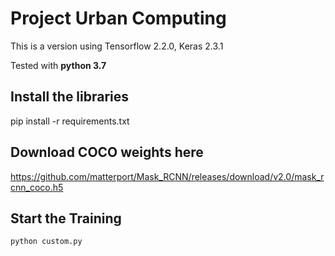 # Project Urban Computing

This is a version using Tensorflow 2.2.0, Keras 2.3.1

Tested with **python 3.7**

## Install the libraries

pip install -r requirements.txt

## Download COCO weights here

https://github.com/matterport/Mask_RCNN/releases/download/v2.0/mask_rcnn_coco.h5

## Start the Training

```
python custom.py
```
